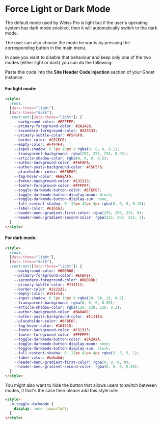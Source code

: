 # Force Light or Dark Mode

The default mode used by Weiss Pro is light but if the user's operating system has dark mode enabled, then it will automatically switch to the dark mode.

The user can also choose the mode he wants by pressing the corresponding button in the main menu.

In case you want to disable that behaviour and keep only one of the two modes (either light or dark) you can do the following:

Paste this code into the **Site Header Code injection** section of your Ghost instance:

#### For light mode:

```html
<style>
  :root,
  [data-theme="light"],
  [data-theme="dark"],
  :root:not([data-theme="light"]) {
    --background-color: #FFFFFF;
    --primary-foreground-color: #2A2A2A;
    --secondary-foreground-color: #333333;
    --primary-subtle-color: #F5F6F9;
    --border-color: #CECECE;
    --empty-color: #F4F4F4;
    --input-shadow: 0 5px 10px 0 rgba(0, 0, 0, 0.1);
    --transparent-background: rgba(255, 255, 255, 0.95);
    --article-shadow-color: rgba(0, 0, 0, 0.2);
    --author-background-color: #FAFAFA;
    --author-posts-background-color: #F5F5F5;
    --placeholder-color: #6F6F6F;
    --tag-hover-color: #E6EAF5;
    --footer-background-color: #131313;
    --footer-foreground-color: #FFFFFF;
    --toggle-darkmode-button-color: #EFEFEF;
    --toggle-darkmode-button-display-moon: block;
    --toggle-darkmode-button-display-sun: none;
    --full-content-shadow: 0 -17px 42px 4px rgba(0, 0, 0, 0.15);
    --label-color: #616161;
    --header-menu-gradient-first-color: rgba(255, 255, 255, 0);
    --header-menu-gradient-second-color: rgba(255, 255, 255, 1);
  }
</style>
```

#### For dark mode:

```html
<style>
  :root,
  [data-theme="light"],
  [data-theme="dark"],
  :root:not([data-theme="light"]) {
    --background-color: #000000;
    --primary-foreground-color: #EFEFEF;
    --secondary-foreground-color: #DDDDDD;
    --primary-subtle-color: #111111;
    --border-color: #222222;
    --empty-color: #141414;
    --input-shadow: 0 5px 10px 0 rgba(20, 20, 20, 0.9);
    --transparent-background: rgba(0, 0, 0, 0.95);
    --article-shadow-color: rgba(128, 128, 128, 0.2);
    --author-background-color: #0A0A0C;
    --author-posts-background-color: #111114;
    --placeholder-color: #6F6F6F;
    --tag-hover-color: #161515;
    --footer-background-color: #131313;
    --footer-foreground-color: #FFFFFF;
    --toggle-darkmode-button-color: #2A2A2A;
    --toggle-darkmode-button-display-moon: none;
    --toggle-darkmode-button-display-sun: block;
    --full-content-shadow: 0 -17px 42px 4px rgba(5, 5, 5, 1);
    --label-color: #bdbdbd;
    --header-menu-gradient-first-color: rgba(0, 0, 0, 0);
    --header-menu-gradient-second-color: rgba(0, 0, 0, 0.65);
  }
</style>
```

You might also want to hide the button that allows users to switch between modes, if that's the case then please add this style rule:

```html
<style>
  .m-toggle-darkmode {
    display: none !important;
  }
</style>
```
